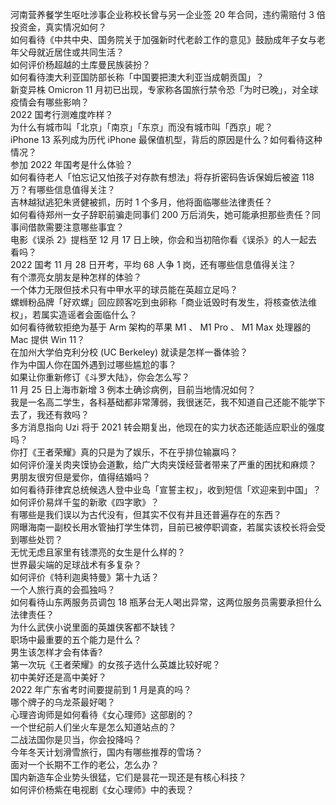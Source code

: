 河南营养餐学生呕吐涉事企业称校长曾与另一企业签 20 年合同，违约需赔付 3 倍投资金，真实情况如何？  
如何看待《中共中央、国务院关于加强新时代老龄工作的意见》鼓励成年子女与老年父母就近居住或共同生活？  
如何评价杨超越的土库曼民族装扮？  
如何看待澳大利亚国防部长称「中国要把澳大利亚当成朝贡国」？  
新变异株 Omicron 11 月初已出现，专家称各国旅行禁令恐「为时已晚」，对全球疫情会有哪些影响？  
2022 国考行测难度咋样？  
为什么有城市叫「北京」「南京」「东京」而没有城市叫「西京」呢？  
iPhone 13 系列成为历代 iPhone 最保值机型，背后的原因是什么？如何看待这种情况？  
参加 2022 年国考是什么体验？  
如何看待老人「怕忘记又怕孩子对存款有想法」将存折密码告诉保姆后被盗 118 万？有哪些信息值得关注？  
吉林越狱逃犯朱贤健被抓，历时 1 个多月，他将面临哪些法律责任？  
如何看待郑州一女子辞职前骗走同事们 200 万后消失，她可能承担那些责任？同事间借款需要注意哪些事宜？  
电影《误杀 2》提档至 12 月 17 日上映，你会和当初陪你看《误杀》的人一起去看吗？  
2022 国考 11 月 28 日开考，平均 68 人争 1 岗，还有哪些信息值得关注？  
有个漂亮女朋友是种怎样的体验？  
一个体力无限但技术只有中甲水平的球员能在英超立足吗？  
螺蛳粉品牌「好欢螺」回应顾客吃到虫卵称「商业诋毁时有发生，将核查依法维权」，若属实造谣者会面临什么？  
如何看待微软拒绝为基于 Arm 架构的苹果 M1 、 M1 Pro 、 M1 Max 处理器的 Mac 提供 Win 11？  
在加州大学伯克利分校 (UC Berkeley) 就读是怎样一番体验？  
作为中国人你在国外遇到过哪些尴尬的事？  
如果让你重新修订《斗罗大陆》，你会怎么写？  
11 月 25 日上海市新增 3 例本土确诊病例，目前当地情况如何？  
我是一名高二学生，各科基础都非常薄弱，我很迷茫，我不知道自己还能不能学下去了，我还有救吗？  
多方消息指向 Uzi 将于 2021 转会期复出，他现在的实力状态还能适应职业的强度吗？  
你打《王者荣耀》真的只是为了娱乐，不在乎排位输赢吗？  
如何评价潼关肉夹馍协会道歉，给广大肉夹馍经营者带来了严重的困扰和麻烦？  
男朋友很穷但是爱你，值得结婚吗？  
如何看待菲律宾总统候选人登中业岛「宣誓主权」，收到短信「欢迎来到中国」？  
如何评价易烊千玺的新歌《四字歌》？  
有哪些是我们误以为古代没有，但其实不仅有并且还普遍存在的东西？  
网曝海南一副校长用水管抽打学生体罚，目前已被停职调查，若属实该校长将会受到哪些处罚？  
无忧无虑且家里有钱漂亮的女生是什么样的？  
世界最尖端的足球战术有多复杂？  
如何评价《特利迦奥特曼》第十九话？  
一个人旅行真的会孤独吗？  
如何看待山东两服务员调包 18 瓶茅台无人喝出异常，这两位服务员需要承担什么法律责任？  
为什么武侠小说里面的英雄侠客都不缺钱？  
职场中最重要的五个能力是什么？  
男生该怎样才会有体香?  
第一次玩《王者荣耀》的女孩子选什么英雄比较好呢？  
初中美好还是高中美好？  
2022 年广东省考时间要提前到 1 月是真的吗？  
哪个牌子的乌龙茶最好喝？  
心理咨询师是如何看待《女心理师》这部剧的？  
一个世纪前人们坐火车是怎么知道站点的？  
二战法国你是贝当，你会投降吗？  
今年冬天计划滑雪旅行，国内有哪些推荐的雪场？  
面对一个长期不工作的老公，怎么办？  
国内新造车企业势头很猛，它们是昙花一现还是有核心科技？  
如何评价杨紫在电视剧《女心理师》中的表现？  
